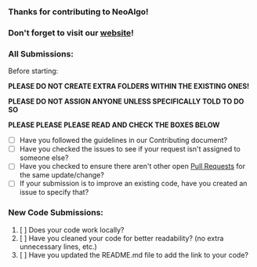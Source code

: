 ### Thanks for contributing to NeoAlgo!
### Don't forget to visit our [website](http://www.tesseractcoding.tech)!
### All Submissions:

Before starting:

__PLEASE DO NOT CREATE EXTRA FOLDERS WITHIN THE EXISTING ONES!__

__PLEASE DO NOT ASSIGN ANYONE UNLESS SPECIFICALLY TOLD TO DO SO__

__PLEASE PLEASE PLEASE READ AND CHECK THE BOXES BELOW__

* [ ] Have you followed the guidelines in our Contributing document?
* [ ] Have you checked the issues to see if your request isn't assigned to someone else?
* [ ] Have you checked to ensure there aren't other open [Pull Requests](../../../pulls) for the same update/change?
* [ ] If your submission is to improve an existing code, have you created an issue to specify that?

### New Code Submissions:

1. [ ] Does your code work locally?
2. [ ] Have you cleaned your code for better readability? (no extra unnecessary lines, etc.)
3. [ ] Have you updated the README.md file to add the link to your code?

